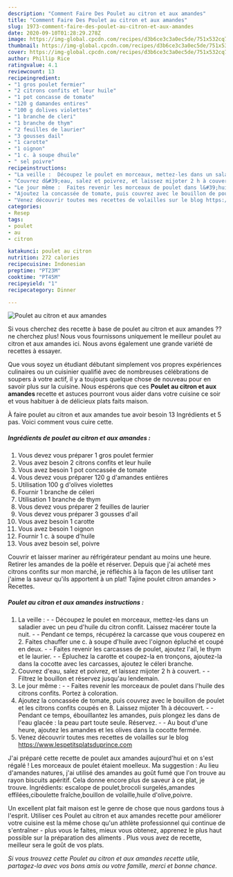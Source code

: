 ```yaml
---
description: "Comment Faire Des Poulet au citron et aux amandes"
title: "Comment Faire Des Poulet au citron et aux amandes"
slug: 1973-comment-faire-des-poulet-au-citron-et-aux-amandes
date: 2020-09-10T01:28:29.278Z
image: https://img-global.cpcdn.com/recipes/d3b6ce3c3a0ec5de/751x532cq70/poulet-au-citron-et-aux-amandes-photo-principale-de-la-recette.jpg
thumbnail: https://img-global.cpcdn.com/recipes/d3b6ce3c3a0ec5de/751x532cq70/poulet-au-citron-et-aux-amandes-photo-principale-de-la-recette.jpg
cover: https://img-global.cpcdn.com/recipes/d3b6ce3c3a0ec5de/751x532cq70/poulet-au-citron-et-aux-amandes-photo-principale-de-la-recette.jpg
author: Phillip Rice
ratingvalue: 4.1
reviewcount: 13
recipeingredient:
- "1 gros poulet fermier"
- "2 citrons confits et leur huile"
- "1 pot concasse de tomate"
- "120 g damandes entires"
- "100 g dolives violettes"
- "1 branche de cleri"
- "1 branche de thym"
- "2 feuilles de laurier"
- "3 gousses dail"
- "1 carotte"
- "1 oignon"
- "1 c. à soupe dhuile"
- " sel poivre"
recipeinstructions:
- "La veille :  Découpez le poulet en morceaux, mettez-les dans un saladier avec un peu d&#39;huile du citron confit. Laissez macérer toute la nuit.  Pendant ce temps, récupérez la carcasse que vous couperez en 2. Faites chauffer une c. à soupe d&#39;huile avec l&#39;oignon épluché et coupé en deux.   Faites revenir les carcasses de poulet, ajoutez l&#39;ail, le thym et le laurier.  Épluchez la carotte et coupez-la en tronçons, ajoutez-la dans la cocotte avec les carcasses, ajoutez le céleri branche."
- "Couvrez d&#39;eau, salez et poivrez, et laissez mijoter 2 h à couvert.  Filtrez le bouillon et réservez jusqu&#39;au lendemain."
- "Le jour même :  Faites revenir les morceaux de poulet dans l&#39;huile des citrons confits. Portez à coloration."
- "Ajoutez la concassée de tomate, puis couvrez avec le bouillon de poulet et les citrons confits coupés en 8. Laissez mijoter 1h à découvert.  Pendant ce temps, ébouillantez les amandes, puis plongez les dans de l&#39;eau glacée : la peau part toute seule. Réservez.  Au bout d&#39;une heure, ajoutez les amandes et les olives dans la cocotte fermée."
- "Venez découvrir toutes mes recettes de volailles sur le blog https://www.lespetitsplatsduprince.com"
categories:
- Resep
tags:
- poulet
- au
- citron

katakunci: poulet au citron 
nutrition: 272 calories
recipecuisine: Indonesian
preptime: "PT23M"
cooktime: "PT45M"
recipeyield: "1"
recipecategory: Dinner

---
```



![Poulet au citron et aux amandes](https://img-global.cpcdn.com/recipes/d3b6ce3c3a0ec5de/751x532cq70/poulet-au-citron-et-aux-amandes-photo-principale-de-la-recette.jpg)

Si vous cherchez des recette à base de poulet au citron et aux amandes ?? ne cherchez plus! Nous vous fournissons uniquement le meilleur poulet au citron et aux amandes ici. Nous avons également une grande variété de recettes à essayer.

Que vous soyez un étudiant débutant simplement vos propres expériences culinaires ou un cuisinier qualifié avec de nombreuses célébrations de soupers à votre actif, il y a toujours quelque chose de nouveau pour en savoir plus sur la cuisine. Nous espérons que ces <strong> Poulet au citron et aux amandes </strong> recette et astuces pourront vous aider dans votre cuisine ce soir et vous habituer à de délicieux plats faits maison.

<!--inarticleads1-->

À faire poulet au citron et aux amandes tue avoir besoin 13 Ingrédients et 5 pas. Voici comment vous cuire cette.

##### Ingrédients de poulet au citron et aux amandes :

1. Vous devez vous préparer 1 gros poulet fermier
1. Vous avez besoin 2 citrons confits et leur huile
1. Vous avez besoin 1 pot concassée de tomate
1. Vous devez vous préparer 120 g d&#39;amandes entières
1. Utilisation 100 g d&#39;olives violettes
1. Fournir 1 branche de céleri
1. Utilisation 1 branche de thym
1. Vous devez vous préparer 2 feuilles de laurier
1. Vous devez vous préparer 3 gousses d&#39;ail
1. Vous avez besoin 1 carotte
1. Vous avez besoin 1 oignon
1. Fournir 1 c. à soupe d&#39;huile
1. Vous avez besoin  sel, poivre


Couvrir et laisser mariner au réfrigérateur pendant au moins une heure. Retirer les amandes de la poêle et réserver. Depuis que j&#39;ai acheté mes citrons confits sur mon marché, je réfléchis à la façon de les utiliser tant j&#39;aime la saveur qu&#39;ils apportent à un plat! Tajine poulet citron amandes &gt; Recettes. 

<!--inarticleads2-->

##### Poulet au citron et aux amandes instructions :

1. La veille : -  - Découpez le poulet en morceaux, mettez-les dans un saladier avec un peu d&#39;huile du citron confit. Laissez macérer toute la nuit. -  - Pendant ce temps, récupérez la carcasse que vous couperez en 2. Faites chauffer une c. à soupe d&#39;huile avec l&#39;oignon épluché et coupé en deux.  -  - Faites revenir les carcasses de poulet, ajoutez l&#39;ail, le thym et le laurier. -  - Épluchez la carotte et coupez-la en tronçons, ajoutez-la dans la cocotte avec les carcasses, ajoutez le céleri branche.
1. Couvrez d&#39;eau, salez et poivrez, et laissez mijoter 2 h à couvert. -  - Filtrez le bouillon et réservez jusqu&#39;au lendemain.
1. Le jour même : -  - Faites revenir les morceaux de poulet dans l&#39;huile des citrons confits. Portez à coloration.
1. Ajoutez la concassée de tomate, puis couvrez avec le bouillon de poulet et les citrons confits coupés en 8. Laissez mijoter 1h à découvert. -  - Pendant ce temps, ébouillantez les amandes, puis plongez les dans de l&#39;eau glacée : la peau part toute seule. Réservez. -  - Au bout d&#39;une heure, ajoutez les amandes et les olives dans la cocotte fermée.
1. Venez découvrir toutes mes recettes de volailles sur le blog https://www.lespetitsplatsduprince.com


J&#39;ai préparé cette recette de poulet aux amandes aujourd&#39;hui et on s&#39;est régalé ! Les morceaux de poulet étaient moelleux. Ma suggestion : Au lieu d&#39;amandes natures, j&#39;ai utilisé des amandes au goût fumé que l&#39;on trouve au rayon biscuits apéritif. Cela donne encore plus de saveur à ce plat, je trouve. Ingrédients: escalope de poulet,brocoli surgelés,amandes effilées,ciboulette fraîche,bouillon de volaille,huile d&#39;olive,poivre. 

<!--inarticleads1-->

<p>
Un excellent plat fait maison est le genre de chose que nous gardons tous à l'esprit. Utiliser ces Poulet au citron et aux amandes recette pour améliorer votre cuisine est la même chose qu'un athlète professionnel qui continue de s'entraîner - plus vous le faites, mieux vous obtenez, apprenez le plus haut possible sur la préparation des aliments . Plus vous avez de recette, meilleur sera le goût de vos plats.
</p>

<p>
<i>Si vous trouvez cette Poulet au citron et aux amandes recette utile, partagez-la avec vos bons amis ou votre famille, merci et bonne chance.</i>
</p>
